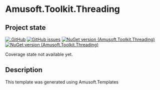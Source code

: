 # Amusoft.Toolkit.Threading

## Project state

[![.GitHub](https://github.com/taori/Amusoft.Toolkit.Threading/actions/workflows/CI.yml/badge.svg)](https://github.com/taori/Amusoft.Toolkit.Threading/actions/workflows/CI.yml)
[![GitHub issues](https://img.shields.io/github/issues/taori/Amusoft.Toolkit.Threading)](https://github.com/taori/Amusoft.Toolkit.Threading/issues)
[![NuGet version (Amusoft.Toolkit.Threading)](https://img.shields.io/nuget/v/Amusoft.Toolkit.Threading.svg)](https://www.nuget.org/packages/Amusoft.Toolkit.Threading/)
[![NuGet version (Amusoft.Toolkit.Threading)](https://img.shields.io/nuget/vpre/Amusoft.Toolkit.Threading.svg)](https://www.nuget.org/packages/Amusoft.Toolkit.Threading/latest/prerelease)

<!--CoverageStart-->
Coverage state not available yet.
<!--CoverageEnd-->

## Description

This template was generated using Amusoft.Templates